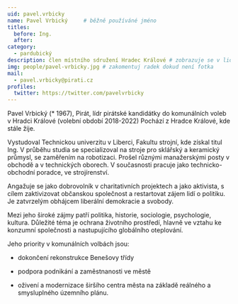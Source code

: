 ```yaml
---
uid: pavel.vrbicky
name: Pavel Vrbický  	# běžně používáné jméno
titles:
  before: Ing.
  after:
category:
  - pardubický
description: člen místního sdružení Hradec Králové # zobrazuje se v lide
img: people/pavel-vrbicky.jpg # zakomentuj radek dokud není fotka
mail:
  - pavel.vrbicky@pirati.cz
profiles:
  twitter: https://twitter.com/pavelvrbicky
---
```


 Pavel Vrbický (* 1967), Pirát, lídr pirátské kandidátky do komunálních voleb v Hradci Králové (volební období 2018-2022) Pochází z Hradce Králové, kde stále žije.

Vystudoval Technickou univerzitu v Liberci, Fakultu strojní, kde získal titul Ing. V průběhu studia se specializoval na stroje pro sklářský a keramický průmysl, se zaměřením na robotizaci. Prošel různými manažerskými posty v obchodě a v technických oborech. V současnosti pracuje jako technicko-obchodní poradce, ve strojírenství.

Angažuje se jako dobrovolník v charitativních projektech a jako aktivista, s cílem zaktivizovat občanskou společnost a restartovat zájem lidí o politiku. Je zatvrzelým obhájcem liberální demokracie a svobody.

Mezi jeho široké zájmy patří politika, historie, sociologie, psychologie, kultura. Důležité téma je ochrana životního prostředí, hlavně ve vztahu ke konzumní společnosti a nastupujícího globálního oteplování.

Jeho priority v komunálních volbách jsou:

- dokončení rekonstrukce Benešovy třídy

- podpora podnikání a zaměstnanosti ve městě

- oživení a modernizace širšího centra města na základě reálného a smysluplného územního plánu. 
